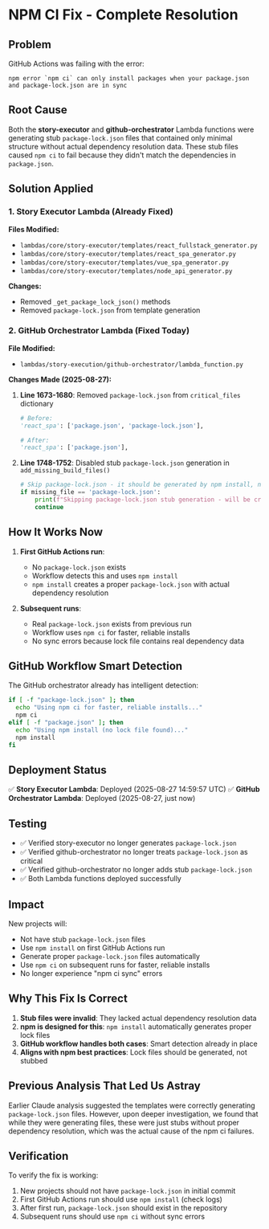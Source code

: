 # NPM CI Fix - Complete Resolution

## Problem
GitHub Actions was failing with the error:
```
npm error `npm ci` can only install packages when your package.json and package-lock.json are in sync
```

## Root Cause
Both the **story-executor** and **github-orchestrator** Lambda functions were generating stub `package-lock.json` files that contained only minimal structure without actual dependency resolution data. These stub files caused `npm ci` to fail because they didn't match the dependencies in `package.json`.

## Solution Applied

### 1. Story Executor Lambda (Already Fixed)
**Files Modified:**
- `lambdas/core/story-executor/templates/react_fullstack_generator.py`
- `lambdas/core/story-executor/templates/react_spa_generator.py`
- `lambdas/core/story-executor/templates/vue_spa_generator.py`
- `lambdas/core/story-executor/templates/node_api_generator.py`

**Changes:**
- Removed `_get_package_lock_json()` methods
- Removed `package-lock.json` from template generation

### 2. GitHub Orchestrator Lambda (Fixed Today)
**File Modified:**
- `lambdas/story-execution/github-orchestrator/lambda_function.py`

**Changes Made (2025-08-27):**
1. **Line 1673-1680**: Removed `package-lock.json` from `critical_files` dictionary
   ```python
   # Before:
   'react_spa': ['package.json', 'package-lock.json'],
   
   # After:
   'react_spa': ['package.json'],
   ```

2. **Line 1748-1752**: Disabled stub `package-lock.json` generation in `add_missing_build_files()`
   ```python
   # Skip package-lock.json - it should be generated by npm install, not stubbed
   if missing_file == 'package-lock.json':
       print(f"Skipping package-lock.json stub generation - will be created by npm install")
       continue
   ```

## How It Works Now

1. **First GitHub Actions run**: 
   - No `package-lock.json` exists
   - Workflow detects this and uses `npm install`
   - `npm install` creates a proper `package-lock.json` with actual dependency resolution

2. **Subsequent runs**:
   - Real `package-lock.json` exists from previous run
   - Workflow uses `npm ci` for faster, reliable installs
   - No sync errors because lock file contains real dependency data

## GitHub Workflow Smart Detection
The GitHub orchestrator already has intelligent detection:
```bash
if [ -f "package-lock.json" ]; then
  echo "Using npm ci for faster, reliable installs..."
  npm ci
elif [ -f "package.json" ]; then
  echo "Using npm install (no lock file found)..."
  npm install
fi
```

## Deployment Status
✅ **Story Executor Lambda**: Deployed (2025-08-27 14:59:57 UTC)
✅ **GitHub Orchestrator Lambda**: Deployed (2025-08-27, just now)

## Testing
- ✅ Verified story-executor no longer generates `package-lock.json`
- ✅ Verified github-orchestrator no longer treats `package-lock.json` as critical
- ✅ Verified github-orchestrator no longer adds stub `package-lock.json`
- ✅ Both Lambda functions deployed successfully

## Impact
New projects will:
- Not have stub `package-lock.json` files
- Use `npm install` on first GitHub Actions run
- Generate proper `package-lock.json` files automatically
- Use `npm ci` on subsequent runs for faster, reliable installs
- No longer experience "npm ci sync" errors

## Why This Fix Is Correct
1. **Stub files were invalid**: They lacked actual dependency resolution data
2. **npm is designed for this**: `npm install` automatically generates proper lock files
3. **GitHub workflow handles both cases**: Smart detection already in place
4. **Aligns with npm best practices**: Lock files should be generated, not stubbed

## Previous Analysis That Led Us Astray
Earlier Claude analysis suggested the templates were correctly generating `package-lock.json` files. However, upon deeper investigation, we found that while they were generating files, these were just stubs without proper dependency resolution, which was the actual cause of the npm ci failures.

## Verification
To verify the fix is working:
1. New projects should not have `package-lock.json` in initial commit
2. First GitHub Actions run should use `npm install` (check logs)
3. After first run, `package-lock.json` should exist in the repository
4. Subsequent runs should use `npm ci` without sync errors